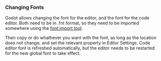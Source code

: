 ### Changing Fonts

Godot allows changing the font for the editor, and the font for the code editor. Both need to be in .fnt format, so they need to be imported somewhere using the [font import tool](import_fonts).

Then copy or do whathever you want with the font, as long as the location does not change, and set the relevant property in Editor Settings. Code editor font is refreshed automatically, but the editor needs to be restarted for the new global font to take effect.
